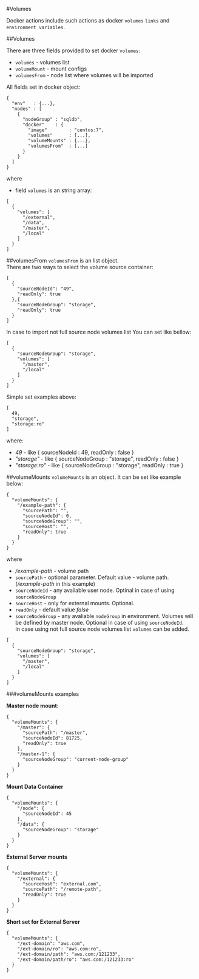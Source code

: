 #Volumes

Docker actions include such actions as docker `volumes` `links` and `environment variables`.

##Volumes

There are three fields provided to set docker `volumes`:  
- `volumes` - volumes list  
- `volumeMount` - mount configs  
- `volumesFrom` - node list where volumes will be imported  

All fields set in docker object:
```
{
  "env"   : {...},
  "nodes" : [
    {
      "nodeGroup" : "sqldb",
      "docker"    : {
        "image"        : "centos:7",
        "volumes"      : [...],
        "volumeMounts" : {...},
        "volumesFrom"  : [...]
      }
    }
  ]
}
```
where 
- field `volumes` is an string array:
```
[
  {
    "volumes": [
      "/external",
      "/data",
      "/master",
      "/local"
    ]
  }
]
```
##volumesFrom
`volumesFrom` is an list object.    
There are two ways to select the volume source container:
```
[
  {
    "sourceNodeId": "49",
    "readOnly": true
  },{
    "sourceNodeGroup": "storage",
    "readOnly": true
  }
]
```

In case to import not full source node volumes list You can set like bellow:
```
[
  {
    "sourceNodeGroup": "storage",
    "volumes": [
      "/master",
      "/local"
    ]
  }
]
```

Simple set examples above:
```
[
  49,
  "storage",
  "storage:ro"
]
```
where:   
- *49* - like { sourceNodeId : 49, readOnly : false }  
- *"storage"* - like { sourceNodeGroup : "storage", readOnly : false }  
- *"storage:ro"* - like { sourceNodeGroup : "storage", readOnly : true }
  
##volumeMounts
`volumeMounts` is an object. It can be set like example below:
```
{
  "volumeMounts": {
    "/example-path": {
      "sourcePath": "",
      "sourceNodeId": 0,
      "sourceNodeGroup": "",
      "sourceHost": "",
      "readOnly": true
    }
  }
}
```
where  
- */example-path* - volume path  
- `sourcePath` - optional parameter. Default value - volume path. (*/example-path* in this example)   
- `sourceNodeId` - any available user node. Optinal in case of using `sourceNodeGroup`    
- `sourceHost` - only for external mounts. Optional.   
- `readOnly` - default value *false*   
- `sourceNodeGroup` - any avaliable `nodeGroup` in environment. Volumes will be defined by master node. Optional in case of using `sourceNodeId`.   
In case using not full source node volumes list `volumes` can be added.
```
[
  {
    "sourceNodeGroup": "storage",
    "volumes": [
      "/master",
      "/local"
    ]
  }
]
```

###volumeMounts examples   
 
**Master node mount:**
```
{
  "volumeMounts": {
    "/master": {
      "sourcePath": "/master",
      "sourceNodeId": 81725,
      "readOnly": true
    },
    "/master-1": {
      "sourceNodeGroup": "current-node-group"
    }
  }
}
```

**Mount Data Container**
```
{
  "volumeMounts": {
    "/node": {
      "sourceNodeId": 45
    },
    "/data": {
      "sourceNodeGroup": "storage"
    }
  }
}
```

**External Server mounts**
```
{
  "volumeMounts": {
    "/external": {
      "sourceHost": "external.com",
      "sourcePath": "/remote-path",
      "readOnly": true
    }
  }
}
```
**Short set for External Server**
```
{
  "volumeMounts": {
    "/ext-domain": "aws.com",
    "/ext-domain/ro": "aws.com:ro",
    "/ext-domain/path": "aws.com:/121233",
    "/ext-domain/path/ro": "aws.com:/121233:ro"
  }
}
```